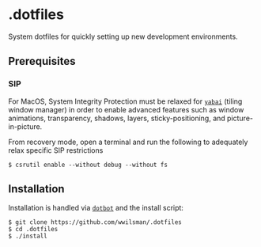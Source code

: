 # .dotfiles

System dotfiles for quickly setting up new development environments.

## Prerequisites

### SIP

For MacOS, System Integrity Protection must be relaxed for
[`yabai`](https://github.com/koekeishiya/yabai) (tiling window manager) in order to enable advanced
features such as window animations, transparency, shadows, layers, sticky-positioning, and
picture-in-picture.

From recovery mode, open a terminal and run the following to adequately relax specific SIP
restrictions

``` sh-session
$ csrutil enable --without debug --without fs
```

## Installation

Installation is handled via [`dotbot`](https://github.com/koekeishiya/yabai) and the install script:

``` sh-session
$ git clone https://github.com/wwilsman/.dotfiles
$ cd .dotfiles
$ ./install
```
